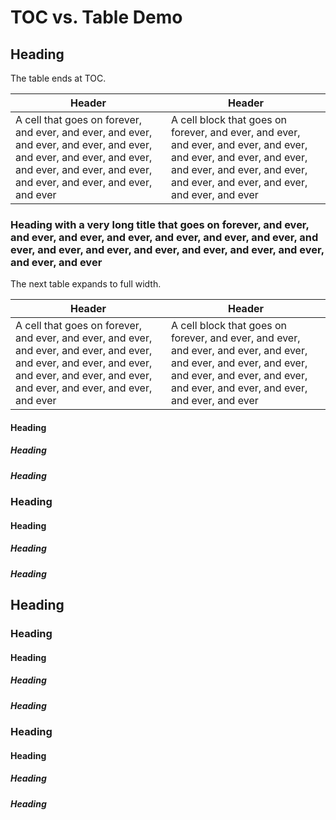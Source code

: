 
TOC vs. Table Demo
================

Heading
----------------

The table ends at TOC.

| Header | Header |
|--------|--------| 
| A cell that goes on forever, and ever, and ever, and ever, and ever, and ever, and ever, and ever, and ever, and ever, and ever, and ever, and ever, and ever, and ever, and ever, and ever | A cell block that goes on forever, and ever, and ever, and ever, and ever, and ever, and ever, and ever, and ever, and ever, and ever, and ever, and ever, and ever, and ever, and ever, and ever| 

### Heading with a very long title that goes on forever, and ever, and ever, and ever, and ever, and ever, and ever, and ever, and ever, and ever, and ever, and ever, and ever, and ever, and ever, and ever, and ever

The next table expands to full width.

| Header | Header |
|--------|--------| 
| A cell that goes on forever, and ever, and ever, and ever, and ever, and ever, and ever, and ever, and ever, and ever, and ever, and ever, and ever, and ever, and ever, and ever, and ever | A cell block that goes on forever, and ever, and ever, and ever, and ever, and ever, and ever, and ever, and ever, and ever, and ever, and ever, and ever, and ever, and ever, and ever, and ever| 

#### Heading

##### Heading

##### Heading

### Heading

#### Heading

##### Heading

##### Heading

Heading
----------------

### Heading

#### Heading

##### Heading

##### Heading

### Heading

#### Heading

##### Heading

##### Heading

